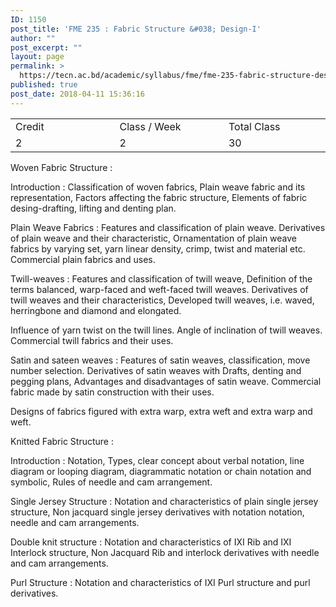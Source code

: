 ```yaml
---
ID: 1150
post_title: 'FME 235 : Fabric Structure &#038; Design-I'
author: ""
post_excerpt: ""
layout: page
permalink: >
  https://tecn.ac.bd/academic/syllabus/fme/fme-235-fabric-structure-design-i
published: true
post_date: 2018-04-11 15:36:16
---
```

<table width="626">
<tbody>
<tr>
<td width="205">Credit</td>
<td width="219">Class / Week</td>
<td width="202">Total Class</td>
</tr>
<tr>
<td width="205">2</td>
<td width="219">2</td>
<td width="202">30</td>
</tr>
</tbody>
</table>
Woven Fabric Structure :

Introduction : Classification of woven fabrics, Plain weave fabric and its representation, Factors affecting the fabric structure, Elements of fabric desing-drafting, lifting and denting plan.

Plain Weave Fabrics : Features and classification of plain weave. Derivatives of plain weave and their characteristic, Ornamentation of plain weave fabrics by varying set, yarn linear density, crimp, twist and material etc. Commercial plain fabrics and uses.

Twill-weaves : Features and classification of twill weave, Definition of the terms balanced, warp-faced and weft-faced twill weaves. Derivatives of twill weaves and their characteristics, Developed twill weaves, i.e. waved, herringbone and diamond and elongated.

Influence of yarn twist on the twill lines. Angle of inclination of twill weaves. Commercial twill fabrics and their uses.

Satin and sateen weaves : Features of satin weaves, classification, move number selection. Derivatives of satin weaves with Drafts, denting and pegging plans, Advantages and disadvantages of satin weave. Commercial fabric made by satin construction with their uses.

Designs of fabrics figured with extra warp, extra weft and extra warp and weft.

Knitted Fabric Structure :

Introduction : Notation, Types, clear concept about verbal notation, line diagram or looping diagram, diagrammatic notation or chain notation and symbolic, Rules of needle and cam arrangement.

Single Jersey Structure : Notation and characteristics of plain single jersey structure, Non jacquard single jersey derivatives with notation notation, needle and cam arrangements.

Double knit structure : Notation and characteristics of IXI Rib and IXI Interlock structure, Non Jacquard Rib and interlock derivatives with needle and cam arrangements.

Purl Structure : Notation and characteristics of IXI Purl structure and purl derivatives.